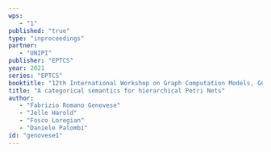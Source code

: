```yaml
---
wps: 
   - "1"
published: "true"
type: "inproceedings"
partner: 
   - "UNIPI"
publisher: "EPTCS"
year: 2021
series: "EPTCS"
booktitle: "12th International Workshop on Graph Computation Models, GCM : Held as Part of STAF 2021, Virtual Event, June 22 2021. Proceedings [to appear]"
title: "A categorical semantics for hierarchical Petri Nets"
author: 
   - "Fabrizio Romano Genovese"
   - "Jelle Harold"
   - "Fosco Loregian"
   - "Daniele Palombi"
id: "genovese1"
---
```

